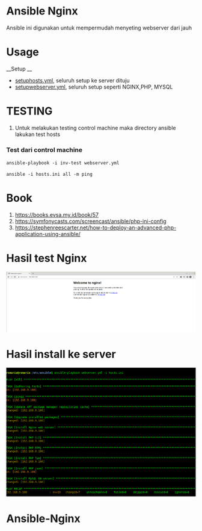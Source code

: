 # Ansible Nginx

Ansible ini digunakan untuk mempermudah menyeting webserver dari jauh

# Usage

__Setup __
- [setuphosts.yml](hosts.yml), seluruh setup ke server dituju
- [setupwebserver.yml](webserver.yml), seluruh setup seperti NGINX,PHP, MYSQL

# TESTING

1. Untuk melakukan testing control machine maka directory ansible lakukan test hosts

### Test dari control machine
```cli
ansible-playbook -i inv-test webserver.yml
```
```cli
ansible -i hosts.ini all -m ping
```
# Book

1. https://books.evsa.my.id/book/57 
2. https://symfonycasts.com/screencast/ansible/php-ini-config
3. https://stephenreescarter.net/how-to-deploy-an-advanced-php-application-using-ansible/



# Hasil test Nginx
![all](all/Nginx.png)

# Hasil install ke server
![all](all/webserver.png)



# Ansible-Nginx
